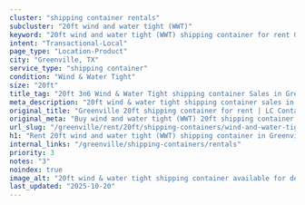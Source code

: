 ```yaml
---
cluster: "shipping container rentals"
subcluster: "20ft wind and water tight (WWT)"
keyword: "20ft wind and water tight (WWT) shipping container for rent Greenville, TX"
intent: "Transactional-Local"
page_type: "Location-Product"
city: "Greenville, TX"
service_type: "shipping container"
condition: "Wind & Water Tight"
size: "20ft"
title_tag: "20ft 3n6 Wind & Water Tight shipping container Sales in Greenville | LC Container"
meta_description: "20ft wind & water tight shipping container sales in Greenville. Fast delivery, competitive pricing. Serving shipping containers area. Quote ID: 9T9. Call (214) 524-4168 for your free quote today."
original_title: "Greenville 20ft shipping container for rent | LC Container"
original_meta: "Buy wind and water tight (WWT) 20ft shipping container rent with local delivery in Greenville, TX. LC Container — local Since 2003. Request a fast quote today."
url_slug: "/greenville/rent/20ft/shipping-containers/wind-and-water-tight-wwt"
h1: "Rent 20ft wind and water tight (WWT) shipping container in Greenville"
internal_links: "/greenville/shipping-containers/rentals"
priority: 3
notes: "3"
noindex: true
image_alt: "20ft wind & water tight shipping container available for delivery in Greenville"
last_updated: "2025-10-20"
---
```


<!-- TODO: Add unique city/inventory copy, images, and internal links here. -->
